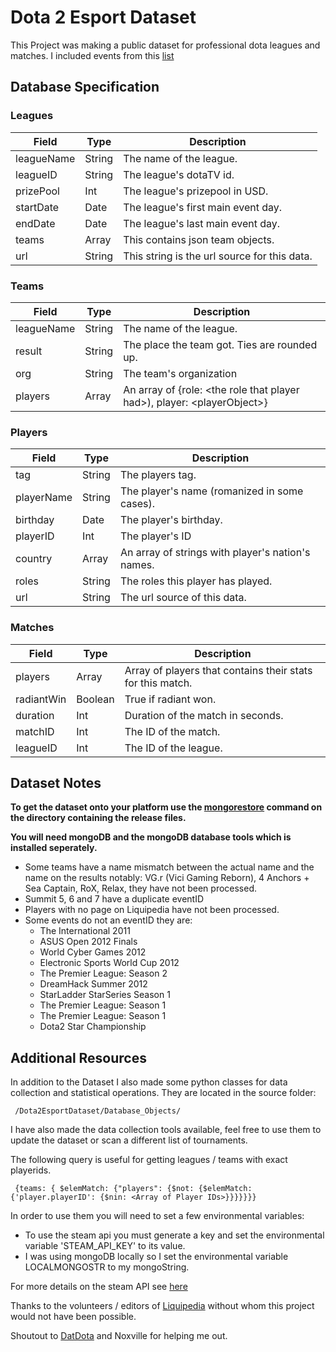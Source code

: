 # Dota 2 Esport Dataset

This Project was making a public dataset for professional dota leagues and matches.
I included events from this [list](https://liquipedia.net/dota2/Tier_1_Tournaments)

## Database Specification

### Leagues

| Field | Type | Description |
| ---------- | ------- | ------------------------ |
| leagueName | String | The name of the league. |
| leagueID | String | The league's dotaTV id. |
| prizePool | Int | The league's prizepool in USD. |
| startDate | Date | The league's first main event day. |
| endDate | Date | The league's last main event day. |
| teams | Array | This contains json team objects. |
| url | String | This string is the url source for this data. |

### Teams

| Field | Type | Description |
| ---------- | ------- | ------------------------ |
| leagueName | String | The name of the league. |
| result | String | The place the team got. Ties are rounded up.|
| org | String | The team's organization |
| players | Array | An array of {role: \<the role that player had\>), player: \<playerObject\>} |

### Players

| Field | Type | Description |
| ---------- | ------- | ------------------------ |
| tag | String | The players tag. |
| playerName | String | The player's name (romanized in some cases). |
| birthday | Date | The player's birthday. |
| playerID | Int | The player's ID |
| country | Array | An array of strings with player's nation's names. |
| roles | String | The roles this player has played. |
| url | String | The url source of this data. |

### Matches

| Field | Type | Description |
| ---------- | ------- | ------------------------ |
| players | Array | Array of players that contains their stats for this match. |
| radiantWin | Boolean | True if radiant won. |
| duration | Int | Duration of the match in seconds. |
| matchID | Int | The ID of the match. |
| leagueID | Int | The ID of the league. |

## Dataset Notes

**To get the dataset onto your platform use the [mongorestore](https://docs.mongodb.com/database-tools/mongorestore/#examples) command on the directory containing the release files.**

**You will need mongoDB and the mongoDB database tools which is installed seperately.**

- Some teams have a name mismatch between the actual name and the name on the results notably: VG.r (Vici Gaming Reborn), 4 Anchors + Sea Captain, RoX, Relax, they have not been processed.
- Summit 5, 6 and 7 have a duplicate eventID 
- Players with no page on Liquipedia have not been processed.
- Some events do not an eventID they are: 
  - The International 2011
  - ASUS Open 2012 Finals
  - World Cyber Games 2012
  - Electronic Sports World Cup 2012
  - The Premier League: Season 2
  - DreamHack Summer 2012
  - StarLadder StarSeries Season 1
  - The Premier League: Season 1
  - The Premier League: Season 1
  - Dota2 Star Championship

## Additional Resources

In addition to the Dataset I also made some python classes for data collection and statistical operations. They are located in the source folder:

     /Dota2EsportDataset/Database_Objects/
I have also made the data collection tools available, feel free to use them to update the dataset or scan a different list of tournaments.

The following query is useful for getting leagues / teams with exact playerids.

     {teams: { $elemMatch: {"players": {$not: {$elemMatch: {'player.playerID': {$nin: <Array of Player IDs>}}}}}}}

In order to use them you will need to set a few environmental variables:

- To use the steam api you must generate a key and set the environmental variable 'STEAM_API_KEY' to its value. 
- I was using mongoDB locally so I set the environmental variable LOCALMONGOSTR to my mongoString.

For more details on the steam API see [here](https://wiki.teamfortress.com/wiki/WebAPI)

Thanks to the volunteers / editors of [Liquipedia](https://liquipedia.net/dota2/Main_Page) without whom this project would not have been possible.

Shoutout to [DatDota](http://www.datdota.com/) and Noxville for helping me out.
